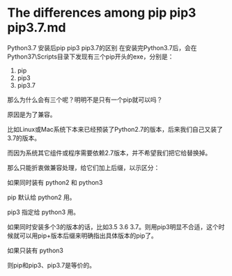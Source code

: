 # The differences among pip pip3 pip3.7.md
Python3.7 安装后pip pip3 pip3.7的区别
在安装完Python3.7后，会在Python37\Scripts目录下发现有三个pip开头的exe，分别是：
1. pip
2. pip3
3. pip3.7

那么为什么会有三个呢？明明不是只有一个pip就可以吗？

原因是为了兼容。

比如Linux或Mac系统下本来已经预装了Python2.7的版本，后来我们自己又装了3.7的版本。

而因为系统其它组件或程序需要依赖2.7版本，并不希望我们把它给替换掉。

那么只能折衷做兼容处理，给它们加上后缀，以示区分：

如果同时装有 python2 和 python3

pip 默认给 python2 用。

pip3 指定给 python3 用。

如果同时安装多个3的版本的话，比如3.5 3.6 3.7。则用pip3明显不合适，这个时候就可以用pip+版本后缀来明确指出具体版本的pip了。

如果只装有 python3

则pip和pip3、pip3.7是等价的。